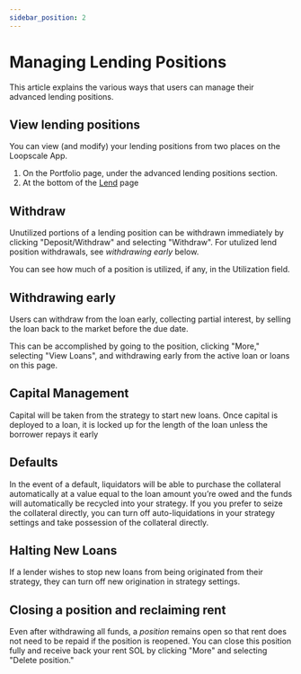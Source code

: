 ```yaml
---
sidebar_position: 2
---
```


# Managing Lending Positions

This article explains the various ways that users can manage their advanced lending positions.

## View lending positions

You can view (and modify) your lending positions from two places on the Loopscale App.
1. On the Portfolio page, under the advanced lending positions section.
2. At the bottom of the [Lend](https://app.loopscale.com/market/USDC?role=lend) page

## Withdraw

Unutilized portions of a lending position can be withdrawn immediately by clicking "Deposit/Withdraw" and selecting "Withdraw". For utulized lend position withdrawals, see _withdrawing early_ below.

You can see how much of a position is utilized, if any, in the Utilization field. 

## Withdrawing early
Users can withdraw from the loan early, collecting partial interest, by selling the loan back to the market before the due date.

This can be accomplished by going to the position, clicking "More," selecting "View Loans", and withdrawing early from the active loan or loans on this page.

## Capital Management
Capital will be taken from the strategy to start new loans. Once capital is deployed to a loan, it is locked up for the length of the loan unless the borrower repays it early

## Defaults
In the event of a default, liquidators will be able to purchase the collateral automatically at a value equal to the loan amount you’re owed and the funds will automatically be recycled into your strategy. If you you prefer to seize the collateral directly, you can turn off auto-liquidations in your strategy settings and take possession of the collateral directly.

## Halting New Loans
If a lender wishes to stop new loans from being originated from their strategy, they can turn off new origination in strategy settings.

## Closing a position and reclaiming rent
Even after withdrawing all funds, a _position_ remains open so that rent does not need to be repaid if the position is reopened. You can close this position fully and receive back your rent SOL by clicking "More" and selecting "Delete position."